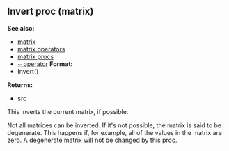 ## Invert proc (matrix)
**See also:**
+   [matrix](/ref/matrix.md) 
+   [matrix operators](/ref/matrix/operators.md) 
+   [matrix procs](/ref/matrix/proc.md) 
+   [\~ operator](/ref/operator/~.md) <!-- -->
**Format:**
+   Invert()
<!-- -->
**Returns:**
+   src


This inverts the current matrix, if possible. 

Not all
matrices can be inverted. If it\'s not possible, the matrix is said to
be degenerate. This happens if, for example, all of the values in the
matrix are zero. A degenerate matrix will not be changed by this proc.